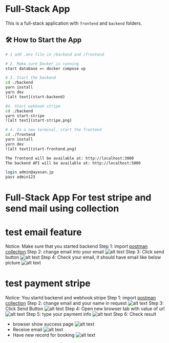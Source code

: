 # Full-Stack App

This is a full-stack application with `frontend` and `backend` folders.

## 🛠 How to Start the App

```bash
# 1 add .env file in /backend and /frontend

# 2. Make sure Docker is running
start database => docker compose up

# 3. Start the backend
cd ./backend
yarn install
yarn dev
![alt text](start-backend)

#4. Start webhook stripe
cd ./backend 
yarn start-stripe
![alt text](start-stripe.png)

# 4. In a new terminal, start the frontend
cd ./frontend
yarn install
yarn dev
![alt text](start-frontend.png)

The frontend will be available at: http://localhost:3000
The backend API will be available at: http://localhost:5000

login admin@ayasan.jp
pass admin123
```
# Full-Stack App For test stripe and send mail using collection

# test email feature
Notice: Make sure that you started backend
Step 1: import [postman collection](asyan.postman_collection.json)
Step 2: change email into your email 
![alt text](email-1.png)
Step 3: Click send button 
![alt text](email-2.png)
Step 4: Check your email, it should have email like below picture
![alt text](email-3.png)

# test payment stripe 
Notice: You startd backend and webhook stripe
Step 1: import [postman collection](asyan.postman_collection.json)
Step 2: change email and your name in request 
![alt text](stripe-1.png)
Step 3: Click Send Button
![alt text](stripe-2.png)
Step 4: Open new browser tab with value of url
![alt text](stripe-3.png)
Step 5: type your payment info
![alt text](stripe-4.png) 
Step 6: Check result 
- browser show success page 
![alt text](stripe-5.png)
- Receive email 
![alt text](stripe-6.png)
- Have new record for booking 
![alt text](stripe-7.png)

